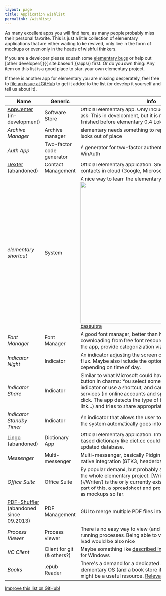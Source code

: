 ```yaml
---
layout: page
title: Application wishlist
permalink: /wishlist/
---
```


As many excellent apps you will find here, as many people probably miss their personal favorite. This is just a little collection of elementary applications that are either waiting to be revived, only live in the form of mockups or even only in the heads of wishful thinkers. 

If you are a developer please squash some [elementary bugs](http://bugs.launchpad.net/elementary) or help out [other developers]({{ site.baseurl }}apps/) first. Or do you own thing: Any item on this list is a good place to start your own elementary project. 

If there is another app for elementary you are missing desperately, feel free to [file an issue at GitHub](https://github.com/quassy/elementary-apps/issues/new) to get it added to the list (or develop it yourself and tell us about it). 

Name | Generic | Info
---|---|---
[AppCenter](https://launchpad.net/appcenter) (in-development) | Software Store | Official elementary app. Only included because people often ask: This in development, but it is not expected to be finished before elementary 0.4 Loki. 
*Archive Manager* | Archive manager | elementary needs something to replace `file roller` that looks out of place
*Auth App* | Two-factor code generator | A generator for two-factor authentication codes similar to WinAuth
[Dexter](https://launchpad.net/dexter-contacts) (abandoned) | Contact Management | Official elementary application. Should allow syncing with contacts in cloud (Google, Microsoft, Apple, self-hosted).
*elementary shortcut* | System | A nice way to learn the elementary shortcuts. <img src="https://camo.githubusercontent.com/72b303c2c0340d0777f6e2031f6f8547b4524a33/687474703a2f2f666330312e64657669616e746172742e6e65742f667337312f662f323031322f3332322f622f302f6b6579626f6172645f73686f7274637574735f62795f62617373756c7472612d64356c6536366f2e706e67" align="left" width="456" > Source [bassultra](http://bassultra.deviantart.com/art/Keyboard-Shortcuts-Cheatsheet-338264016)
*Font Manager* | Font Manager | A good font manager, better than NexusFont. Include downloading from free font resources directly from inside the app, provide categoriziation via library data
*Indicator Night* | Indicator | An indicator adjusting the screen color to time of day, like f.lux. Maybe also include the option to switch to dark them depending on time of day.
*Indicator Share* | Indicator | Similar to what Microsoft could have done with the share button in charms: You select something, click on the indicator or use a shortcut, and can immediately share it via services (in online accounts and specified in settings) in one click. The app detects the type of the selection (image, text, link...) and tries to share appropriately
*Indicator Standby Timer* | Indicator | An indicator that allows the user to set X minutes after which the system automatically goes into standby
[Lingo](https://launchpad.net/lingo-dictionary) (abandoned) | Dictionary App | Official elementary application. Integration with a web-based dictionary like [dict.cc](http://dict.cc) could help with having big and updated database.
*Messenger* | Multi-messenger | Multi-messenger, basically Pidgin (pretty good) only with native integration (GTK3, headerbars, ...)
*Office Suite* | Office Suite | By popular demand, but probably an undertaking as big as the whole elementary project. [Writer]({{ site.baseurl }}/Writer/) is the only currently existing app that could be part of this, a spreadsheet and presentation app only exist as mockups so far. 
[PDF-Shuffler](http://sourceforge.net/projects/pdfshuffler/) (abandoned since 09.2013) | PDF Management | GUI to merge multiple PDF files into one document. 
*Process Viewer* | Process viewer | There is no easy way to view (and sometimes kill) the running processes. Being able to view the CPU and memory load would be also nice
*VC Client* | Client for git (& others?) | Maybe something like [described in this blog entry](http://tonsky.me/blog/reinventing-git-interface/), or GitHub for Windows
*Books* | .epub Reader | There's a demand for a dedicated .epub reader for elementary OS (and a book store if possible). [GNOME Books](https://github.com/martamilakovic/gnome-books) might be a useful resource. [Relevant Launchpad bug](https://bugs.launchpad.net/elementaryos/+bug/1183708).

<p><a class="b" href="https://github.com/quassy/elementary-apps/edit/gh-pages/{{ page.path }}"><span class="octicon octicon-pencil"></span> Improve this list on GitHub!</a></p>